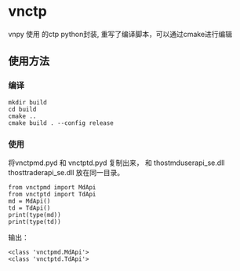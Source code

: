 # vnctp
vnpy 使用 的ctp python封装, 重写了编译脚本，可以通过cmake进行编辑

## 使用方法

### 编译

``` 
mkdir build
cd build 
cmake ..
cmake build . --config release
```

### 使用

将vnctpmd.pyd 和 vnctptd.pyd 复制出来， 和 thostmduserapi_se.dll thosttraderapi_se.dll 放在同一目录。

```
from vnctpmd import MdApi
from vnctptd import TdApi
md = MdApi()
td = TdApi()
print(type(md))
print(type(td))
```

输出：

```
<class 'vnctpmd.MdApi'>
<class 'vnctptd.TdApi'>
```
